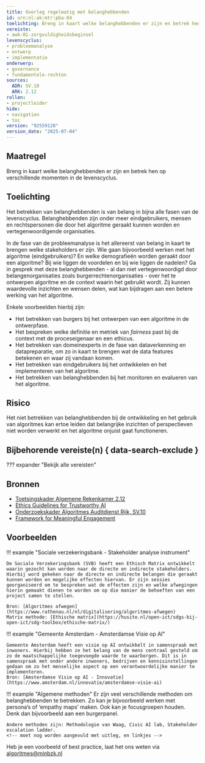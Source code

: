 ```yaml
---
title: Overleg regelmatig met belanghebbenden
id: urn:nl:ak:mtr:pba-04
toelichting: Breng in kaart welke belanghebbenden er zijn en betrek hen op verschillende momenten in de levenscyclus.
vereiste:
- awb-01-zorgvuldigheidsbeginsel
levenscyclus:
- probleemanalyse
- ontwerp
- implementatie
onderwerp:
- governance
- fundamentele-rechten
sources:
  ADR: SV.10
  ARK: 2.12
rollen:
- projectleider
hide:
- navigation
- toc
version: "92559128"
version_date: "2025-07-04"
---
```


<!-- Let op! onderstaande regel met 'tags' niet weghalen! Deze maakt automatisch de knopjes op basis van de metadata  -->
<!-- tags -->

## Maatregel
<!-- Vul hier een omschrijving in van wat deze maatregel inhoudt. -->
Breng in kaart welke belanghebbenden er zijn en betrek hen op verschillende momenten in de levenscyclus.

## Toelichting
<!-- Geef hier een toelichting van deze maatregel -->
Het betrekken van belanghebbenden is van belang in bijna alle fasen van de levenscyclus.
Belanghebbenden zijn onder meer eindgebruikers, mensen en rechtspersonen die door het algoritme geraakt kunnen worden en vertegenwoordigende organisaties.

In de fase van de probleemanalyse is het allereerst van belang in kaart te brengen welke stakeholders er zijn.
Wie gaan bijvoorbeeld werken met het algoritme (eindgebruikers)? En welke demografieën worden geraakt door een algoritme?
Bij wie liggen de voordelen en bij wie liggen de nadelen?
Ga in gesprek met deze belanghebbenden - al dan niet vertegenwoordigd door belangenorganisaties zoals burgerrechtenorganisaties - over het te ontwerpen algoritme en de context waarin het gebruikt wordt. Zij kunnen waardevolle inzichten en wensen delen, wat kan bijdragen aan een betere werking van het algoritme.

Enkele voorbeelden hierbij zijn:

- Het betrekken van burgers bij het ontwerpen van een algoritme in de ontwerpfase.
- Het bespreken welke definitie en metriek van _fairness_ past bij de context met de proceseigenaar en een ethicus.
- Het betrekken van domeinexperts in de fase van dataverkenning en datapreparatie, om zo in kaart te brengen wat de data features betekenen en waar zij vandaan komen.
- Het betrekken van eindgebruikers bij het ontwikkelen en het implementeren van het algoritme.
- Het betrekken van belanghebbenden bij het monitoren en evalueren van het algoritme.

## Risico
<!-- vul hier het specifieke risico in dat kan worden gemitigeerd met behulp van deze maatregel -->
Het niet betrekken van belanghebbenden bij de ontwikkeling en het gebruik van algoritmes kan ertoe leiden dat belangrijke inzichten of perspectieven niet worden verwerkt en het algoritme onjuist gaat functioneren.

## Bijbehorende vereiste(n) { data-search-exclude }
<!-- Hier volgt een lijst met vereisten op basis van de in de metadata ingevulde vereiste -->

<!-- Let op! onderstaande regel met 'list_vereisten_on_maatregelen_page' niet weghalen! Deze maakt automatisch een lijst van bijbehorende verseisten op basis van de metadata  -->
??? expander "Bekijk alle vereisten"
    <!-- list_vereisten_on_maatregelen_page -->

## Bronnen
<!-- Vul hier de relevante bronnen in voor deze maatregel -->

- [Toetsingskader Algemene Rekenkamer 2.12](https://www.rekenkamer.nl/onderwerpen/algoritmes/documenten/publicaties/2024/05/15/het-toetsingskader-aan-de-slag)
- [Ethics Guidelines for Trustworthy AI](https://digital-strategy.ec.europa.eu/en/library/ethics-guidelines-trustworthy-ai)
- [Onderzoekskader Algoritmes Auditdienst Rijk, SV.10](https://www.rijksoverheid.nl/documenten/rapporten/2023/07/11/onderzoekskader-algoritmes-adr-2023)
- [Framework for Meaningful Engagement](../hulpmiddelen/framework-meaningful-engagement.md)

## Voorbeelden
<!-- Voeg hier een voorbeeld toe, door er bijvoorbeeld naar te verwijzen -->

!!! example "Sociale verzekeringsbank  - Stakeholder analyse instrument"

	De Sociale Verzekeringsbank (SVB) heeft een Ethisch Matrix ontwikkelt waarin gezocht kan worden naar de directe en indirecte stakeholders. Hierbij word gekeken naar de directe en indirecte belangen die geraakt kunnen worden en mogelijke effecten hiervan. Er zijn sessies georganiseerd om te bespreken wat de effecten zijn en welke afwegingen hierin gemaakt dienen te worden om op die manier de behoeften van een project samen te stellen.

	Bron: [Algoritmes afwegen](https://www.rathenau.nl/nl/digitalisering/algoritmes-afwegen)
	Matrix methode: [Ethische matrix](https://husite.nl/open-ict/sdgs-bij-open-ict/sdg-toolbox/ethische-matrix/)


!!! example "Gemeente Amsterdam  - Amsterdamse Visie op AI"

	Gemeente Amsterdam heeft een visie op AI ontwikkelt in samenspraak met inwoners. Hierbij hebben ze het belang van de mens centraal gesteld om zo de maatschappelijke toegevoegde waarde te waarborgen. Dit is in samenspraak met onder andere inwoners, bedrijven en kennisinstellingen gedaan om zo het menselijke aspect op een verantwoordelijke manier te implementeren.
	Bron: [Amsterdamse Visie op AI - Innovatie](https://www.amsterdam.nl/innovatie/amsterdamse-visie-ai)

!!! example "Algemene methoden"
	Er zijn veel verschillende methoden om belanghebbenden te betrekken. Zo kan je bijvoorbeeld werken met persona’s of ‘empathy maps’ maken. Ook kan je focusgroepen houden. Denk dan bijvoorbeeld aan een burgerpanel.

	Andere methoden zijn: Methodologie van Waag, Civic AI lab, Stakeholder escalation ladder.
	<!-- moet nog worden aangevuld met uitleg, en linkjes -->

Heb je een voorbeeld of best practice, laat het ons weten via [algoritmes@minbzk.nl](mailto:algoritmes@minbzk.nl)
